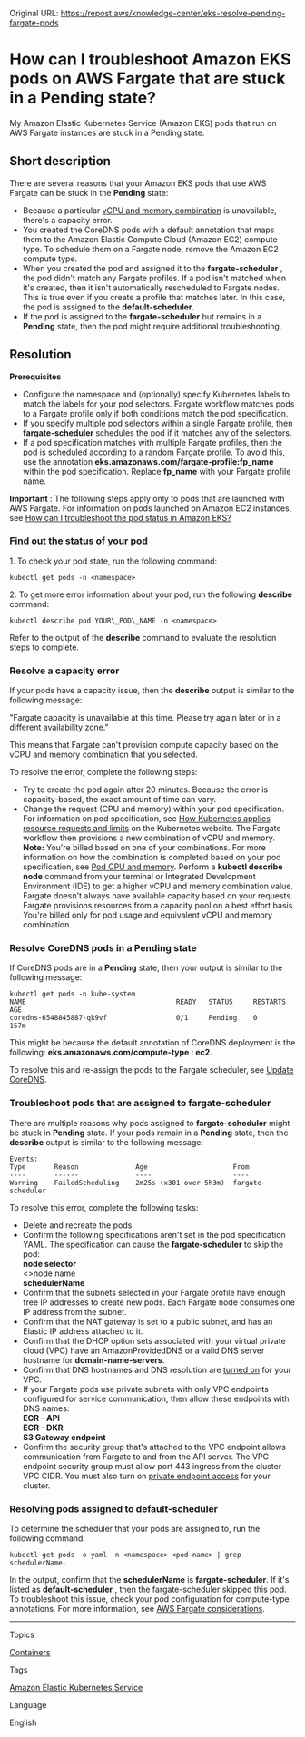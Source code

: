Original URL: <https://repost.aws/knowledge-center/eks-resolve-pending-fargate-pods>

# How can I troubleshoot Amazon EKS pods on AWS Fargate that are stuck in a Pending state?

My Amazon Elastic Kubernetes Service (Amazon EKS) pods that run on AWS Fargate instances are stuck in a Pending state.

## Short description

There are several reasons that your Amazon EKS pods that use AWS Fargate can be stuck in the **Pending** state:

  * Because a particular [vCPU and memory combination](<https://docs.aws.amazon.com/eks/latest/userguide/fargate-pod-configuration.html#fargate-cpu-and-memory>) is unavailable, there's a capacity error.
  * You created the CoreDNS pods with a default annotation that maps them to the Amazon Elastic Compute Cloud (Amazon EC2) compute type. To schedule them on a Fargate node, remove the Amazon EC2 compute type.
  * When you created the pod and assigned it to the **fargate-scheduler** , the pod didn't match any Fargate profiles. If a pod isn't matched when it's created, then it isn't automatically rescheduled to Fargate nodes. This is true even if you create a profile that matches later. In this case, the pod is assigned to the **default-scheduler**.
  * If the pod is assigned to the **fargate-scheduler** but remains in a **Pending** state, then the pod might require additional troubleshooting.



## Resolution

**Prerequisites**

  * Configure the namespace and (optionally) specify Kubernetes labels to match the labels for your pod selectors. Fargate workflow matches pods to a Fargate profile only if both conditions match the pod specification.
  * If you specify multiple pod selectors within a single Fargate profile, then **fargate-scheduler** schedules the pod if it matches any of the selectors.
  * If a pod specification matches with multiple Fargate profiles, then the pod is scheduled according to a random Fargate profile. To avoid this, use the annotation **eks.amazonaws.com/fargate-profile:fp_name** within the pod specification. Replace **fp_name** with your Fargate profile name.



**Important** : The following steps apply only to pods that are launched with AWS Fargate. For information on pods launched on Amazon EC2 instances, see [How can I troubleshoot the pod status in Amazon EKS?](<https://repost.aws/knowledge-center/eks-pod-status-troubleshooting>)

### Find out the status of your pod

1\. To check your pod state, run the following command:
    
    
    kubectl get pods -n <namespace>

2\. To get more error information about your pod, run the following **describe** command:
    
    
    kubectl describe pod YOUR\_POD\_NAME -n <namespace>

Refer to the output of the **describe** command to evaluate the resolution steps to complete.

### Resolve a capacity error

If your pods have a capacity issue, then the **describe** output is similar to the following message:

"Fargate capacity is unavailable at this time. Please try again later or in a different availability zone."

This means that Fargate can't provision compute capacity based on the vCPU and memory combination that you selected.

To resolve the error, complete the following steps:

  * Try to create the pod again after 20 minutes. Because the error is capacity-based, the exact amount of time can vary.
  * Change the request (CPU and memory) within your pod specification. For information on pod specification, see [How Kubernetes applies resource requests and limits](<https://kubernetes.io/docs/concepts/configuration/manage-resources-containers/#how-pods-with-resource-limits-are-run>) on the Kubernetes website. The Fargate workflow then provisions a new combination of vCPU and memory.  
**Note:** You're billed based on one of your combinations. For more information on how the combination is completed based on your pod specification, see [Pod CPU and memory](<https://docs.aws.amazon.com/eks/latest/userguide/fargate-pod-configuration.html#fargate-cpu-and-memory>). Perform a **kubectl describe node** command from your terminal or Integrated Development Environment (IDE) to get a higher vCPU and memory combination value. Fargate doesn't always have available capacity based on your requests. Fargate provisions resources from a capacity pool on a best effort basis. You're billed only for pod usage and equivalent vCPU and memory combination.



### Resolve CoreDNS pods in a Pending state

If CoreDNS pods are in a **Pending** state, then your output is similar to the following message:
    
    
    kubectl get pods -n kube-system
    NAME                                     READY   STATUS     RESTARTS      AGE
    coredns-6548845887-qk9vf                 0/1     Pending    0             157m

This might be because the default annotation of CoreDNS deployment is the following: **eks.amazonaws.com/compute-type : ec2**.

To resolve this and re-assign the pods to the Fargate scheduler, see [Update CoreDNS](<https://docs.aws.amazon.com/eks/latest/userguide/fargate-getting-started.html#fargate-gs-coredns>).

### Troubleshoot pods that are assigned to fargate-scheduler

There are multiple reasons why pods assigned to **fargate-scheduler** might be stuck in **Pending** state. If your pods remain in a **Pending** state, then the **describe** output is similar to the following message:
    
    
    Events:
    Type       Reason              Age                     From
    ----       ------              ----                    ----
    Warning    FailedScheduling    2m25s (x301 over 5h3m)  fargate-scheduler

To resolve this error, complete the following tasks:

  * Delete and recreate the pods.
  * Confirm the following specifications aren't set in the pod specification YAML. The specification can cause the **fargate-scheduler** to skip the pod:  
**node selector**  
<>node name  
**schedulerName**
  * Confirm that the subnets selected in your Fargate profile have enough free IP addresses to create new pods. Each Fargate node consumes one IP address from the subnet.
  * Confirm that the NAT gateway is set to a public subnet, and has an Elastic IP address attached to it.
  * Confirm that the DHCP option sets associated with your virtual private cloud (VPC) have an AmazonProvidedDNS or a valid DNS server hostname for **domain-name-servers**.
  * Confirm that DNS hostnames and DNS resolution are [turned on](<https://docs.aws.amazon.com/vpc/latest/userguide/vpc-dns.html#vpc-dns-updating>) for your VPC.
  * If your Fargate pods use private subnets with only VPC endpoints configured for service communication, then allow these endpoints with DNS names:  
**ECR - API**  
**ECR - DKR**  
**S3 Gateway endpoint**
  * Confirm the security group that's attached to the VPC endpoint allows communication from Fargate to and from the API server. The VPC endpoint security group must allow port 443 ingress from the cluster VPC CIDR. You must also turn on [private endpoint access](<https://docs.aws.amazon.com/eks/latest/userguide/cluster-endpoint.html#modify-endpoint-access>) for your cluster.



### Resolving pods assigned to default-scheduler

To determine the scheduler that your pods are assigned to, run the following command:
    
    
    kubectl get pods -o yaml -n <namespace> <pod-name> | grep schedulerName.

In the output, confirm that the **schedulerName** is **fargate-scheduler**. If it's listed as **default-scheduler** , then the fargate-scheduler skipped this pod. To troubleshoot this issue, check your pod configuration for compute-type annotations. For more information, see [AWS Fargate considerations](<https://docs.aws.amazon.com/eks/latest/userguide/fargate.html#fargate-considerations>).

* * *

Topics

[Containers](<https://repost.aws/topics/TAgOdRefu6ShempO3dWPEofg/containers>)

Tags

[Amazon Elastic Kubernetes Service](<https://repost.aws/tags/TA4IvCeWI1TE66q4jEj4Z9zg/amazon-elastic-kubernetes-service>)

Language

English

